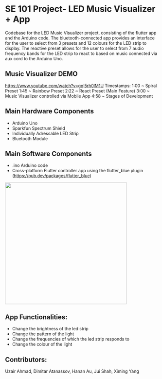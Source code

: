 # SE 101 Project- LED Music Visualizer + App

Codebase for the LED Music Visualizer project, consisting of the flutter app and the Arduino code. The bluetooth-connected app provides an interface for the user to select from 3 presets and 12 colours for the LED strip to display. The reactive preset allows for the user to select from 7 audio frequency bands for the LED strip to react to based on music connected via aux cord to the Arduino Uno.
## Music Visualizer DEMO
https://www.youtube.com/watch?v=gql5rh0lM1U
Timestamps:
1:00 ~ Spiral Preset
1:45 ~ Rainbow Preset
2:22 ~ React Preset (Main Feature)
3:00 ~ Music Visualizer controlled via Mobile App
4:58 ~ Stages of Development

## Main Hardware Components

- Arduino Uno
- Sparkfun Spectrum Shield
- Individually Adressable LED Strip
- Bluetooth Module

## Main Software Components

- .ino Arduino code
- Cross-platform Flutter controller app using the flutter_blue plugin (https://pub.dev/packages/flutter_blue)
<img src="screenshots/appMainPage.png" width="400">

## App Functionalities:

- Change the brightness of the led strip
- Change the pattern of the light
- Change the frequencies of which the led strip responds to
- Change the colour of the light

## Contributors:

Uzair Ahmad, Dimitar Atanassov, Hanan Au, Jui Shah, Ximing Yang
